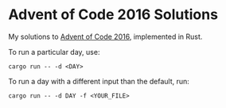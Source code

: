 # Advent of Code 2016 Solutions

My solutions to [Advent of Code 2016](https://adventofcode.com/2016), implemented in Rust.

To run a particular day, use:
```
cargo run -- -d <DAY>
```

To run a day with a different input than the default, run:
```
cargo run -- -d DAY -f <YOUR_FILE>
```